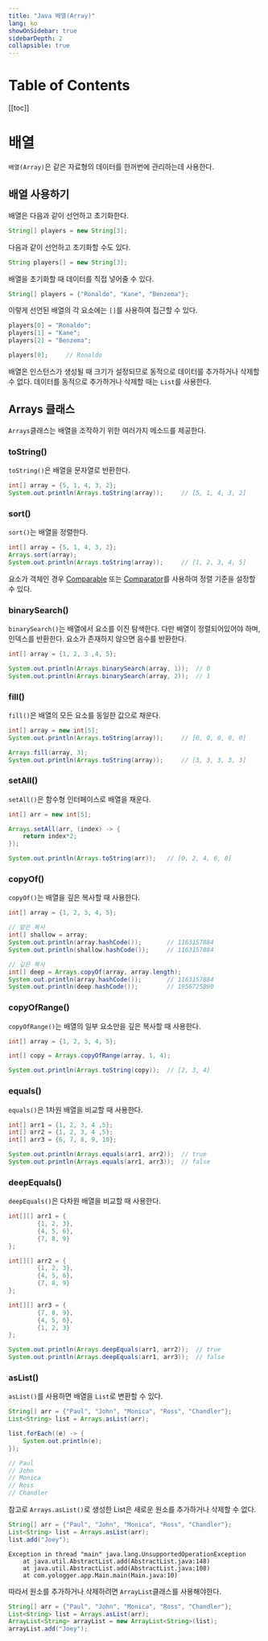 ```yaml
---
title: "Java 배열(Array)"
lang: ko
showOnSidebar: true
sidebarDepth: 2
collapsible: true
---
```


# Table of Contents 

[[toc]]

# 배열
`배열(Array)`은 같은 자료형의 데이터를 한꺼번에 관리하는데 사용한다.

## 배열 사용하기

배열은 다음과 같이 선언하고 초기화한다.
``` java
String[] players = new String[3];
```
다음과 같이 선언하고 초기화할 수도 있다.
``` java
String players[] = new String[3];
```
배열을 초기화할 때 데이터를 직접 넣어줄 수 있다.
``` java
String[] players = {"Ronaldo", "Kane", "Benzema"};
```
이렇게 선언된 배열의 각 요소에는 `[]`를 사용하여 접근할 수 있다.
``` java
players[0] = "Ronaldo";
players[1] = "Kane";
players[2] = "Benzema";

players[0];     // Ronaldo
```

배열은 인스턴스가 생성될 때 크기가 설정되므로 동적으로 데이터를 추가하거나 삭제할 수 없다. 데이터를 동적으로 추가하거나 삭제할 때는 `List`를 사용한다.

## Arrays 클래스
`Arrays`클래스는 배열을 조작하기 위한 여러가지 메소드를 제공한다.

### toString()
`toString()`은 배열을 문자열로 반환한다.
``` java
int[] array = {5, 1, 4, 3, 2};
System.out.println(Arrays.toString(array));     // [5, 1, 4, 3, 2]
```

### sort()
`sort()`는 배열을 정렬한다.
``` java
int[] array = {5, 1, 4, 3, 2};
Arrays.sort(array);
System.out.println(Arrays.toString(array));     // [1, 2, 3, 4, 5]
```
요소가 객체인 경우 [Comparable](/10_java/180501_comparable_comparator.html#comparable) 또는 [Comparator](/post/10_java/180501_comparable_comparator.html#comparator)를 사용하여 정렬 기준을 설정할 수 있다.

### binarySearch()
`binarySearch()`는 배열에서 요소를 이진 탐색한다. 다만 배열이 정렬되어있어야 하며, 인덱스를 반환한다. 요소가 존재하지 않으면 음수를 반환한다.
``` java
int[] array = {1, 2, 3 ,4, 5};

System.out.println(Arrays.binarySearch(array, 1));  // 0
System.out.println(Arrays.binarySearch(array, 2));  // 1
```

### fill()
`fill()`은 배열의 모든 요소를 동일한 값으로 채운다.
``` java
int[] array = new int[5];
System.out.println(Arrays.toString(array));     // [0, 0, 0, 0, 0]

Arrays.fill(array, 3);
System.out.println(Arrays.toString(array));     // [3, 3, 3, 3, 3]
```

### setAll()
`setAll()`은 함수형 인터페이스로 배열을 채운다.
``` java
int[] arr = new int[5];

Arrays.setAll(arr, (index) -> {
    return index*2;
});

System.out.println(Arrays.toString(arr));   // [0, 2, 4, 6, 8]
```

### copyOf()
`copyOf()`는 배열을 깊은 복사할 때 사용한다.
``` java
int[] array = {1, 2, 3, 4, 5};

// 얕은 복사
int[] shallow = array;
System.out.println(array.hashCode());       // 1163157884
System.out.println(shallow.hashCode());     // 1163157884

// 깊은 복사
int[] deep = Arrays.copyOf(array, array.length);
System.out.println(array.hashCode());       // 1163157884
System.out.println(deep.hashCode());        // 1956725890
```

### copyOfRange()
`copyOfRange()`는 배열의 일부 요소만을 깊은 복사할 때 사용한다.
``` java
int[] array = {1, 2, 3, 4, 5};

int[] copy = Arrays.copyOfRange(array, 1, 4);

System.out.println(Arrays.toString(copy));  // [2, 3, 4]
```

### equals()
`equals()`은 1차원 배열을 비교할 때 사용한다.
``` java
int[] arr1 = {1, 2, 3, 4 ,5};
int[] arr2 = {1, 2, 3, 4 ,5};
int[] arr3 = {6, 7, 8, 9, 10};

System.out.println(Arrays.equals(arr1, arr2));  // true
System.out.println(Arrays.equals(arr1, arr3));  // false
```

### deepEquals()
`deepEquals()`은 다차원 배열을 비교할 때 사용한다.
``` java
int[][] arr1 = {
        {1, 2, 3},
        {4, 5, 6},
        {7, 8, 9}
};

int[][] arr2 = {
        {1, 2, 3},
        {4, 5, 6},
        {7, 8, 9}
};

int[][] arr3 = {
        {7, 8, 9},
        {4, 5, 6},
        {1, 2, 3}
};

System.out.println(Arrays.deepEquals(arr1, arr2));  // true
System.out.println(Arrays.deepEquals(arr1, arr3));  // false
```

### asList()
`asList()`를 사용하면 배열을 `List`로 변환할 수 있다.
``` java
String[] arr = {"Paul", "John", "Monica", "Ross", "Chandler"};
List<String> list = Arrays.asList(arr);

list.forEach((e) -> {
    System.out.println(e);
});

// Paul
// John
// Monica
// Ross
// Chandler
```

참고로 `Arrays.asList()`로 생성한 List은 새로운 원소를 추가하거나 삭제할 수 없다. 
``` java
String[] arr = {"Paul", "John", "Monica", "Ross", "Chandler"};
List<String> list = Arrays.asList(arr);
list.add("Joey");
```
```
Exception in thread "main" java.lang.UnsupportedOperationException
	at java.util.AbstractList.add(AbstractList.java:148)
	at java.util.AbstractList.add(AbstractList.java:108)
	at com.yologger.app.Main.main(Main.java:10)
```
따라서 원소를 추가하거나 삭제하려면 `ArrayList`클래스를 사용해야한다.
``` java
String[] arr = {"Paul", "John", "Monica", "Ross", "Chandler"};
List<String> list = Arrays.asList(arr);
ArrayList<String> arrayList = new ArrayList<String>(list);
arrayList.add("Joey");
```
